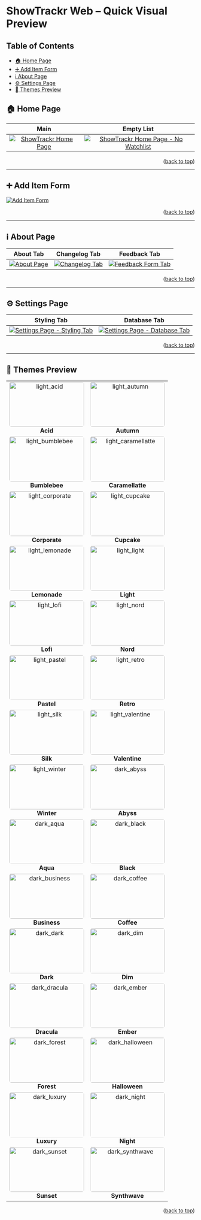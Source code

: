 # ShowTrackr Web – Quick Visual Preview

## Table of Contents

- [🏠 Home Page](#-home-page)
- [➕ Add Item Form](#-add-item-form)
- [ℹ️ About Page](#-add-item-form)
- [⚙️ Settings Page](#-settings-page)
- [🎨 Themes Preview](#-themes-preview)

## 🏠 Home Page

|                       Main                        |                                       Empty List                                       |
| :-----------------------------------------------: | :------------------------------------------------------------------------------------: |
| [![ShowTrackr Home Page](./home.png)](./home.png) | [![ShowTrackr Home Page - No Watchlist](./home_empty_list.png)](./home_empty_list.png) |

<p align="right">(<a href="#top">back to top</a>)</p>

---

## ➕ Add Item Form

[![Add Item Form](./add_item_form.png)](./add_item_form.png)

<p align="right">(<a href="#top">back to top</a>)</p>

---

## ℹ️ About Page

|                 About Tab                 |                          Changelog Tab                           |                            Feedback Tab                            |
| :---------------------------------------: | :--------------------------------------------------------------: | :----------------------------------------------------------------: |
| [![About Page](./about.png)](./about.png) | [![Changelog Tab](./about_changelog.png)](./about_changelog.png) | [![Feedback Form Tab](./about_feedback.png)](./about_feedback.png) |

<p align="right">(<a href="#top">back to top</a>)</p>

---

## ⚙️ Settings Page

|                                   Styling Tab                                    |                                    Database Tab                                     |
| :------------------------------------------------------------------------------: | :---------------------------------------------------------------------------------: |
| [![Settings Page - Styling Tab](./settings_styling.png)](./settings_styling.png) | [![Settings Page - Database Tab](./settings_database.png)](./settings_database.png) |

<p align="right">(<a href="#top">back to top</a>)</p>

---

## 🎨 Themes Preview

<div align="center">

<table>
  <tr>
    <td align="center"><a href="./themes_preview/light_acid.png"><img src="./themes_preview/light_acid.png" alt="light_acid" width="200" height="120" style="object-fit:cover; border-radius:5px;" /></a><br><b>Acid</b></td>
    <td align="center"><a href="./themes_preview/light_autumn.png"><img src="./themes_preview/light_autumn.png" alt="light_autumn" width="200" height="120" style="object-fit:cover; border-radius:5px;" /></a><br><b>Autumn</b></td>
  </tr>
  <tr>
    <td align="center"><a href="./themes_preview/light_bumblebee.png"><img src="./themes_preview/light_bumblebee.png" alt="light_bumblebee" width="200" height="120" style="object-fit:cover; border-radius:5px;" /></a><br><b>Bumblebee</b></td>
    <td align="center"><a href="./themes_preview/light_caramellatte.png"><img src="./themes_preview/light_caramellatte.png" alt="light_caramellatte" width="200" height="120" style="object-fit:cover; border-radius:5px;" /></a><br><b>Caramellatte</b></td>
  </tr>
  <tr>
    <td align="center"><a href="./themes_preview/light_corporate.png"><img src="./themes_preview/light_corporate.png" alt="light_corporate" width="200" height="120" style="object-fit:cover; border-radius:5px;" /></a><br><b>Corporate</b></td>
    <td align="center"><a href="./themes_preview/light_cupcake.png"><img src="./themes_preview/light_cupcake.png" alt="light_cupcake" width="200" height="120" style="object-fit:cover; border-radius:5px;" /></a><br><b>Cupcake</b></td>
  </tr>
  <tr>
    <td align="center"><a href="./themes_preview/light_lemonade.png"><img src="./themes_preview/light_lemonade.png" alt="light_lemonade" width="200" height="120" style="object-fit:cover; border-radius:5px;" /></a><br><b>Lemonade</b></td>
    <td align="center"><a href="./themes_preview/light_light.png"><img src="./themes_preview/light_light.png" alt="light_light" width="200" height="120" style="object-fit:cover; border-radius:5px;" /></a><br><b>Light</b></td>
  </tr>
  <tr>
    <td align="center"><a href="./themes_preview/light_lofi.png"><img src="./themes_preview/light_lofi.png" alt="light_lofi" width="200" height="120" style="object-fit:cover; border-radius:5px;" /></a><br><b>Lofi</b></td>
    <td align="center"><a href="./themes_preview/light_nord.png"><img src="./themes_preview/light_nord.png" alt="light_nord" width="200" height="120" style="object-fit:cover; border-radius:5px;" /></a><br><b>Nord</b></td>
  </tr>
  <tr>
    <td align="center"><a href="./themes_preview/light_pastel.png"><img src="./themes_preview/light_pastel.png" alt="light_pastel" width="200" height="120" style="object-fit:cover; border-radius:5px;" /></a><br><b>Pastel</b></td>
    <td align="center"><a href="./themes_preview/light_retro.png"><img src="./themes_preview/light_retro.png" alt="light_retro" width="200" height="120" style="object-fit:cover; border-radius:5px;" /></a><br><b>Retro</b></td>
  </tr>
  <tr>
    <td align="center"><a href="./themes_preview/light_silk.png"><img src="./themes_preview/light_silk.png" alt="light_silk" width="200" height="120" style="object-fit:cover; border-radius:5px;" /></a><br><b>Silk</b></td>
    <td align="center"><a href="./themes_preview/light_valentine.png"><img src="./themes_preview/light_valentine.png" alt="light_valentine" width="200" height="120" style="object-fit:cover; border-radius:5px;" /></a><br><b>Valentine</b></td>
  </tr>
  <tr>
    <td align="center"><a href="./themes_preview/light_winter.png"><img src="./themes_preview/light_winter.png" alt="light_winter" width="200" height="120" style="object-fit:cover; border-radius:5px;" /></a><br><b>Winter</b></td>
    <td align="center"><a href="./themes_preview/dark_abyss.png"><img src="./themes_preview/dark_abyss.png" alt="dark_abyss" width="200" height="120" style="object-fit:cover; border-radius:5px;" /></a><br><b>Abyss</b></td>
  </tr>
  <tr>
    <td align="center"><a href="./themes_preview/dark_aqua.png"><img src="./themes_preview/dark_aqua.png" alt="dark_aqua" width="200" height="120" style="object-fit:cover; border-radius:5px;" /></a><br><b>Aqua</b></td>
    <td align="center"><a href="./themes_preview/dark_black.png"><img src="./themes_preview/dark_black.png" alt="dark_black" width="200" height="120" style="object-fit:cover; border-radius:5px;" /></a><br><b>Black</b></td>
  </tr>
  <tr>
    <td align="center"><a href="./themes_preview/dark_business.png"><img src="./themes_preview/dark_business.png" alt="dark_business" width="200" height="120" style="object-fit:cover; border-radius:5px;" /></a><br><b>Business</b></td>
    <td align="center"><a href="./themes_preview/dark_coffee.png"><img src="./themes_preview/dark_coffee.png" alt="dark_coffee" width="200" height="120" style="object-fit:cover; border-radius:5px;" /></a><br><b>Coffee</b></td>
  </tr>
  <tr>
    <td align="center"><a href="./themes_preview/dark_dark.png"><img src="./themes_preview/dark_dark.png" alt="dark_dark" width="200" height="120" style="object-fit:cover; border-radius:5px;" /></a><br><b>Dark</b></td>
    <td align="center"><a href="./themes_preview/dark_dim.png"><img src="./themes_preview/dark_dim.png" alt="dark_dim" width="200" height="120" style="object-fit:cover; border-radius:5px;" /></a><br><b>Dim</b></td>
  </tr>
  <tr>
    <td align="center"><a href="./themes_preview/dark_dracula.png"><img src="./themes_preview/dark_dracula.png" alt="dark_dracula" width="200" height="120" style="object-fit:cover; border-radius:5px;" /></a><br><b>Dracula</b></td>
    <td align="center"><a href="./themes_preview/dark_ember.png"><img src="./themes_preview/dark_ember.png" alt="dark_ember" width="200" height="120" style="object-fit:cover; border-radius:5px;" /></a><br><b>Ember</b></td>
  </tr>
  <tr>
    <td align="center"><a href="./themes_preview/dark_forest.png"><img src="./themes_preview/dark_forest.png" alt="dark_forest" width="200" height="120" style="object-fit:cover; border-radius:5px;" /></a><br><b>Forest</b></td>
    <td align="center"><a href="./themes_preview/dark_halloween.png"><img src="./themes_preview/dark_halloween.png" alt="dark_halloween" width="200" height="120" style="object-fit:cover; border-radius:5px;" /></a><br><b>Halloween</b></td>
  </tr>
  <tr>
    <td align="center"><a href="./themes_preview/dark_luxury.png"><img src="./themes_preview/dark_luxury.png" alt="dark_luxury" width="200" height="120" style="object-fit:cover; border-radius:5px;" /></a><br><b>Luxury</b></td>
    <td align="center"><a href="./themes_preview/dark_night.png"><img src="./themes_preview/dark_night.png" alt="dark_night" width="200" height="120" style="object-fit:cover; border-radius:5px;" /></a><br><b>Night</b></td>
  </tr>
  <tr>
    <td align="center"><a href="./themes_preview/dark_sunset.png"><img src="./themes_preview/dark_sunset.png" alt="dark_sunset" width="200" height="120" style="object-fit:cover; border-radius:5px;" /></a><br><b>Sunset</b></td>
    <td align="center"><a href="./themes_preview/dark_synthwave.png"><img src="./themes_preview/dark_synthwave.png" alt="dark_synthwave" width="200" height="120" style="object-fit:cover; border-radius:5px;" /></a><br><b>Synthwave</b></td>
  </tr>
</table>

</div>

<p align="right">(<a href="#top">back to top</a>)</p>
